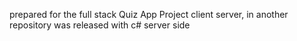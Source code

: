 prepared for the full stack Quiz App Project client server, in another repository was released with c# server side
